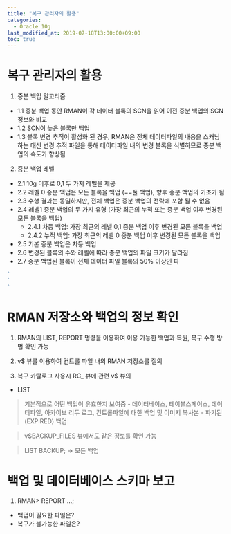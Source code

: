 ```yaml
---
title: "복구 관리자의 활용"
categories: 
  - Oracle 10g
last_modified_at: 2019-07-18T13:00:00+09:00
toc: true
---
```


# 복구 관리자의 활용 
1.	증분 백업 알고리즘
- 1.1	증분 백업 동안 RMAN이 각 데이터 블록의 SCN을 읽어 이전 증분 백업의 SCN 정보와 비교
- 1.2	SCN이 늦은 블록만 백업
- 1.3	블록 변경 추적이 활성화 된 경우, RMAN은 전체 데이터파일의 내용을 스캐닝 하는 대신 변경 추적 파일을 통해 데이터파일 내의 변경 블록을 식별하므로 증분 백업의 속도가 향상됨
2.	증분 백업 레벨
- 2.1	10g 이후로 0,1 두 가지 레벨을 제공
- 2.2	레벨 0 증분 백업은 모든 블록을 백업 (==풀 백업), 향후 증분 백업의 기초가 됨
- 2.3	수행 결과는 동일하지만, 전체 백업은 증분 백업의 전략에 포함 될 수 없음
- 2.4   레벨1 증분 백업의 두 가지 유형 (가장 최근의 누적 또는 증분 백업 이후 변경된 모든 블록을 백업)
    - 2.4.1   차등 백업:  가장 최근의 레벨 0,1 증분 백업 이후 변경된 모든 블록을 백업
    - 2.4.2   누적 백업:  가장 최근의 레벨 0 증분 백업 이후 변경된 모든 블록을 백업
- 2.5   기본 증분 백업은 차등 백업
- 2.6   변경된 블록의 수와 레벨에 따라 증분 백업의 파일 크기가 달라짐
- 2.7    증분 백업된 블록이 전체 데이터 파일 블록의 50% 이상인 파

```````````````js
`
`
`
```````````````

# RMAN 저장소와 백업의 정보 확인
1. RMAN의 LIST, REPORT 명령을 이용하여 이용 가능한 백업과 복원, 복구 수행 방법 확인 가능

2. v$ 뷰를 이용하여 컨트롤 파일 내의 RMAN 저장소를 질의

3. 복구 카탈로그 사용시 RC_ 뷰에 관련 v$ 뷰의


* LIST
> 기본적으로 어떤 백업이 유효한지 보여줌
    - 데이터베이스, 테이블스페이스, 데이터파일, 아카이브 리두 로그, 컨트롤파일에 대한 백업 및 이미지 복사본
    - 파기된(EXPIRED) 백업

> v$BACKUP_FILES 뷰에서도 같은 정보를 확인 가능

> LIST BACKUP;   → 모든 백업 



# 백업 및 데이터베이스 스키마 보고
1. RMAN> REPORT ...;
 - 백업이 필요한 파일은?
 - 복구가 불가능한 파일은?
